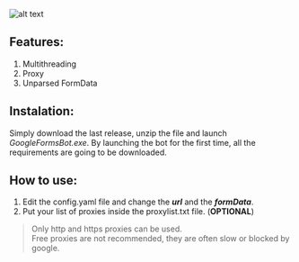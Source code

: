 ![alt text](https://i.imgur.com/8rutmGv.png)

## Features: ##

1. Multithreading
2. Proxy
3. Unparsed FormData

## Instalation: ##

Simply download the last release, unzip the file and launch *GoogleFormsBot.exe*. By launching the bot for the first time, all the requirements are going to be downloaded.

## How to use: ##

1. Edit the config.yaml file and change the ***url*** and the ***formData***.
2. Put your list of proxies inside the proxylist.txt file. (**OPTIONAL**)
>Only http and https proxies can be used.  
>Free proxies are not recommended, they are often slow or blocked by google.

